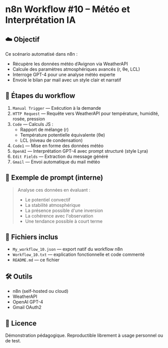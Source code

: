 # n8n Workflow #10 – Météo et Interprétation IA

## ☁️ Objectif
Ce scénario automatisé dans n8n :
- Récupère les données météo d’Avignon via WeatherAPI
- Calcule des paramètres atmosphériques avancés (r, θe, LCL)
- Interroge GPT-4 pour une analyse météo experte
- Envoie le bilan par mail avec un style clair et narratif

## 🔧 Étapes du workflow

1. `Manual Trigger` — Exécution à la demande
2. `HTTP Request` — Requête vers WeatherAPI pour température, humidité, rosée, pression
3. `Code` — Calculs JS :
   - Rapport de mélange (r)
   - Température potentielle équivalente (θe)
   - LCL (niveau de condensation)
4. `Code1` — Mise en forme des données météo
5. `OpenAI` — Interprétation GPT-4 avec prompt structuré (style Lyra)
6. `Edit Fields` — Extraction du message généré
7. `Gmail` — Envoi automatique du mail météo

## 🧪 Exemple de prompt (interne)
> Analyse ces données en évaluant :
> - Le potentiel convectif
> - La stabilité atmosphérique
> - La présence possible d'une inversion
> - La cohérence avec l'observation
> - Une tendance possible à court terme

## 📁 Fichiers inclus
- `My_workflow_10.json` — export natif du workflow n8n
- `Workflow_10.txt` — explication fonctionnelle et code commenté
- `README.md` — ce fichier

## 🛠️ Outils
- n8n (self-hosted ou cloud)
- WeatherAPI
- OpenAI GPT-4
- Gmail OAuth2

## 📄 Licence
Démonstration pédagogique. Reproductible librement à usage personnel ou de test.
